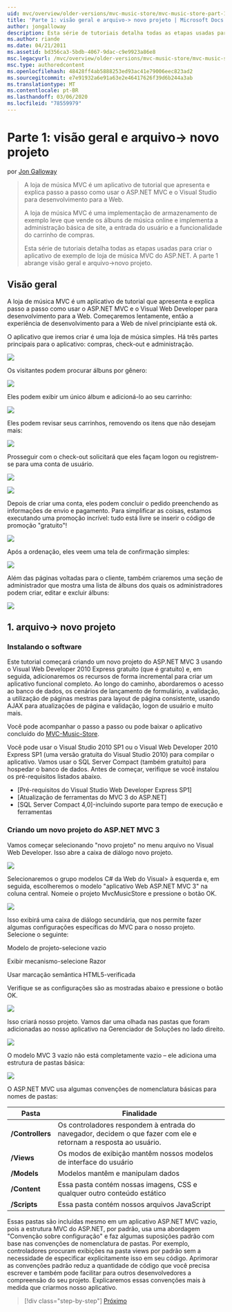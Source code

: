 ```yaml
---
uid: mvc/overview/older-versions/mvc-music-store/mvc-music-store-part-1
title: 'Parte 1: visão geral e arquivo-> novo projeto | Microsoft Docs'
author: jongalloway
description: Esta série de tutoriais detalha todas as etapas usadas para criar o aplicativo de exemplo de loja de música MVC do ASP.NET. A parte 1 abrange visão geral e arquivo-> novo projeto.
ms.author: riande
ms.date: 04/21/2011
ms.assetid: bd356ca3-5bdb-4067-9dac-c9e9923a86e8
msc.legacyurl: /mvc/overview/older-versions/mvc-music-store/mvc-music-store-part-1
msc.type: authoredcontent
ms.openlocfilehash: 48428ff4ab5888253ed93ac41e79006eec823ad2
ms.sourcegitcommit: e7e91932a6e91a63e2e46417626f39d6b244a3ab
ms.translationtype: MT
ms.contentlocale: pt-BR
ms.lasthandoff: 03/06/2020
ms.locfileid: "78559979"
---
```

# <a name="part-1-overview-and-file-new-project"></a>Parte 1: visão geral e arquivo-> novo projeto

por [Jon Galloway](https://github.com/jongalloway)

> A loja de música MVC é um aplicativo de tutorial que apresenta e explica passo a passo como usar o ASP.NET MVC e o Visual Studio para desenvolvimento para a Web.  
>   
> A loja de música MVC é uma implementação de armazenamento de exemplo leve que vende os álbuns de música online e implementa a administração básica de site, a entrada do usuário e a funcionalidade do carrinho de compras.  
>   
> Esta série de tutoriais detalha todas as etapas usadas para criar o aplicativo de exemplo de loja de música MVC do ASP.NET. A parte 1 abrange visão geral e arquivo-&gt;novo projeto.

## <a name="overview"></a>Visão geral

A loja de música MVC é um aplicativo de tutorial que apresenta e explica passo a passo como usar o ASP.NET MVC e o Visual Web Developer para desenvolvimento para a Web. Começaremos lentamente, então a experiência de desenvolvimento para a Web de nível principiante está ok.

O aplicativo que iremos criar é uma loja de música simples. Há três partes principais para o aplicativo: compras, check-out e administração.

![](mvc-music-store-part-1/_static/image1.jpg)

Os visitantes podem procurar álbuns por gênero:

![](mvc-music-store-part-1/_static/image2.jpg)

Eles podem exibir um único álbum e adicioná-lo ao seu carrinho:

![](mvc-music-store-part-1/_static/image3.jpg)

Eles podem revisar seus carrinhos, removendo os itens que não desejam mais:

![](mvc-music-store-part-1/_static/image4.jpg)

Prosseguir com o check-out solicitará que eles façam logon ou registrem-se para uma conta de usuário.

![](mvc-music-store-part-1/_static/image1.png)

![](mvc-music-store-part-1/_static/image2.png)

Depois de criar uma conta, eles podem concluir o pedido preenchendo as informações de envio e pagamento. Para simplificar as coisas, estamos executando uma promoção incrível: tudo está livre se inserir o código de promoção "gratuito"!

![](mvc-music-store-part-1/_static/image5.jpg)

Após a ordenação, eles veem uma tela de confirmação simples:

![](mvc-music-store-part-1/_static/image6.jpg)

Além das páginas voltadas para o cliente, também criaremos uma seção de administrador que mostra uma lista de álbuns dos quais os administradores podem criar, editar e excluir álbuns:

![](mvc-music-store-part-1/_static/image7.jpg)

## <a name="1-file--gt-new-project"></a>1. arquivo-&gt; novo projeto

### <a name="installing-the-software"></a>Instalando o software

Este tutorial começará criando um novo projeto do ASP.NET MVC 3 usando o Visual Web Developer 2010 Express gratuito (que é gratuito) e, em seguida, adicionaremos os recursos de forma incremental para criar um aplicativo funcional completo. Ao longo do caminho, abordaremos o acesso ao banco de dados, os cenários de lançamento de formulário, a validação, a utilização de páginas mestras para layout de página consistente, usando AJAX para atualizações de página e validação, logon de usuário e muito mais.

Você pode acompanhar o passo a passo ou pode baixar o aplicativo concluído do [MVC-Music-Store](https://github.com/evilDave/MVC-Music-Store).

Você pode usar o Visual Studio 2010 SP1 ou o Visual Web Developer 2010 Express SP1 (uma versão gratuita do Visual Studio 2010) para compilar o aplicativo. Vamos usar o SQL Server Compact (também gratuito) para hospedar o banco de dados. Antes de começar, verifique se você instalou os pré-requisitos listados abaixo.

- [Pré-requisitos do Visual Studio Web Developer Express SP1]
- [Atualização de ferramentas do MVC 3 do ASP.NET]
- [SQL Server Compact 4,0]-incluindo suporte para tempo de execução e ferramentas

### <a name="creating-a-new-aspnet-mvc-3-project"></a>Criando um novo projeto do ASP.NET MVC 3

Vamos começar selecionando "novo projeto" no menu arquivo no Visual Web Developer. Isso abre a caixa de diálogo novo projeto.

![](mvc-music-store-part-1/_static/image5.png)

Selecionaremos o grupo modelos C# da Web do Visual&gt; à esquerda e, em seguida, escolheremos o modelo "aplicativo Web ASP.NET MVC 3" na coluna central. Nomeie o projeto MvcMusicStore e pressione o botão OK.

![](mvc-music-store-part-1/_static/image8.jpg)

Isso exibirá uma caixa de diálogo secundária, que nos permite fazer algumas configurações específicas do MVC para o nosso projeto. Selecione o seguinte:

Modelo de projeto-selecione vazio

Exibir mecanismo-selecione Razor

Usar marcação semântica HTML5-verificada

Verifique se as configurações são as mostradas abaixo e pressione o botão OK.

![](mvc-music-store-part-1/_static/image9.jpg)

Isso criará nosso projeto. Vamos dar uma olhada nas pastas que foram adicionadas ao nosso aplicativo na Gerenciador de Soluções no lado direito.

![](mvc-music-store-part-1/_static/image10.jpg)

O modelo MVC 3 vazio não está completamente vazio – ele adiciona uma estrutura de pastas básica:

![](mvc-music-store-part-1/_static/image6.png)

O ASP.NET MVC usa algumas convenções de nomenclatura básicas para nomes de pastas:

| **Pasta** | **Finalidade** |
| --- | --- |
| **/Controllers** | Os controladores respondem à entrada do navegador, decidem o que fazer com ele e retornam a resposta ao usuário. |
| **/Views** | Os modos de exibição mantêm nossos modelos de interface do usuário |
| **/Models** | Modelos mantêm e manipulam dados |
| **/Content** | Essa pasta contém nossas imagens, CSS e qualquer outro conteúdo estático |
| **/Scripts** | Essa pasta contém nossos arquivos JavaScript |

Essas pastas são incluídas mesmo em um aplicativo ASP.NET MVC vazio, pois a estrutura MVC do ASP.NET, por padrão, usa uma abordagem "Convenção sobre configuração" e faz algumas suposições padrão com base nas convenções de nomenclatura de pastas. Por exemplo, controladores procuram exibições na pasta views por padrão sem a necessidade de especificar explicitamente isso em seu código. Aprimorar as convenções padrão reduz a quantidade de código que você precisa escrever e também pode facilitar para outros desenvolvedores a compreensão do seu projeto. Explicaremos essas convenções mais à medida que criarmos nosso aplicativo.

> [!div class="step-by-step"]
> [Próximo](mvc-music-store-part-2.md)
